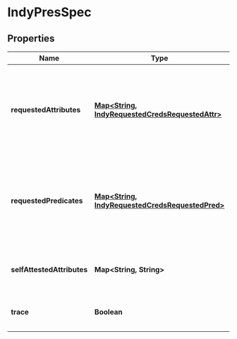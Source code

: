 

# IndyPresSpec


## Properties

Name | Type | Description | Notes
------------ | ------------- | ------------- | -------------
**requestedAttributes** | [**Map&lt;String, IndyRequestedCredsRequestedAttr&gt;**](IndyRequestedCredsRequestedAttr.md) | Nested object mapping proof request attribute referents to requested-attribute specifiers | 
**requestedPredicates** | [**Map&lt;String, IndyRequestedCredsRequestedPred&gt;**](IndyRequestedCredsRequestedPred.md) | Nested object mapping proof request predicate referents to requested-predicate specifiers | 
**selfAttestedAttributes** | **Map&lt;String, String&gt;** | Self-attested attributes to build into proof | 
**trace** | **Boolean** | Whether to trace event (default false) |  [optional]



